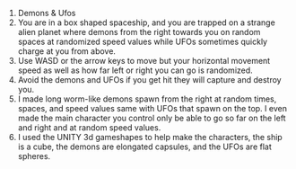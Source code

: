 1. Demons & Ufos
2. You are in a box shaped spaceship, and you are trapped on a strange alien planet where demons from the right towards you on random spaces at randomized speed values while UFOs sometimes quickly charge at you from above.
3. Use WASD or the arrow keys to move but your horizontal movement speed as well as how far left or right you can go is randomized.
4. Avoid the demons and UFOs if you get hit they will capture and destroy you.
5. I made long worm-like demons spawn from the right at random times, spaces, and speed values same with UFOs that spawn on the top. I even made the main character you control only be able to go so far on the left and right and at random speed values.
6. I used the UNITY 3d gameshapes to help make the characters, the ship is a cube, the demons are elongated capsules, and the UFOs are flat spheres.
